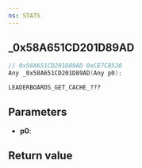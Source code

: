 ```yaml
---
ns: STATS
---
```

## _0x58A651CD201D89AD

```c
// 0x58A651CD201D89AD 0xCE7CB520
Any _0x58A651CD201D89AD(Any p0);
```

```
LEADERBOARDS_GET_CACHE_???  
```

## Parameters
* **p0**: 

## Return value
